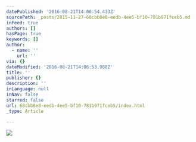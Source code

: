```yaml
---
datePublished: '2016-08-21T14:06:54.433Z'
sourcePath: _posts/2015-11-27-68cbb8e8-eedb-4ee5-bf10-781b971fceb5.md
inFeed: true
authors: []
hasPage: true
keywords: []
author:
  - name: ''
    url: ''
via: {}
dateModified: '2016-08-21T14:06:53.988Z'
title: ''
publisher: {}
description: ''
inLanguage: null
inNav: false
starred: false
url: 68cbb8e8-eedb-4ee5-bf10-781b971fceb5/index.html
_type: Article

---
```

![](https://s3-us-west-2.amazonaws.com/the-grid-img/p/beeef4b459bd245849467d97e3d0805c5379c38d.jpg)